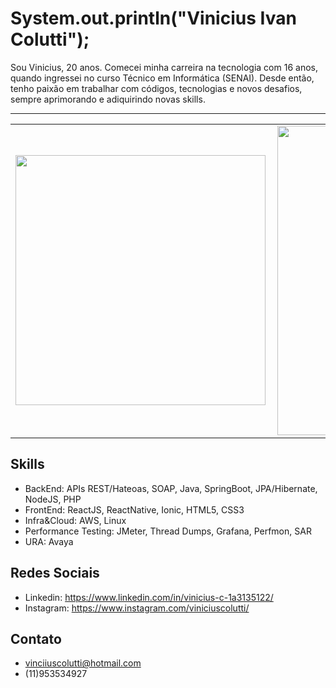 # System.out.println("Vinicius Ivan Colutti");

Sou Vinicius, 20 anos. 
Comecei minha carreira na tecnologia com 16 anos, quando ingressei no curso Técnico em
Informática (SENAI). Desde então, tenho paixão em trabalhar com códigos, tecnologias e novos
desafios, sempre aprimorando e adiquirindo novas skills.

<hr>
<center>
<table>
    <tr>
        <td><img width="400px" align="left" src="https://github-readme-stats.vercel.app/api/top-langs/?username=vinicius-colutti&hide=html&layout=compact&theme=buefy"/></td>
        <td><img width="495px" align="left" src="https://github-readme-stats.vercel.app/api?username=vinicius-colutti&theme=buefy&count_private=true"/></td>
    </tr>   
</table>
</center>

## Skills

- BackEnd: APIs REST/Hateoas, SOAP, Java, SpringBoot, JPA/Hibernate, NodeJS, PHP
- FrontEnd: ReactJS, ReactNative, Ionic, HTML5, CSS3
- Infra&Cloud: AWS, Linux
- Performance Testing: JMeter, Thread Dumps, Grafana, Perfmon, SAR
- URA: Avaya

## Redes Sociais

- Linkedin: https://www.linkedin.com/in/vinicius-c-1a3135122/
- Instagram: https://www.instagram.com/viniciuscolutti/

## Contato

- vinciiuscolutti@hotmail.com
- (11)953534927
